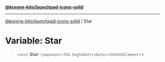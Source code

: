 [**@kurone-kito/launchpad-icons-solid**](../README.md)

***

[@kurone-kito/launchpad-icons-solid](../globals.md) / Star

# Variable: Star

> `const` **Star**: `Component`\<`JSX.SvgSVGAttributes`\<`SVGSVGElement`\>\>
